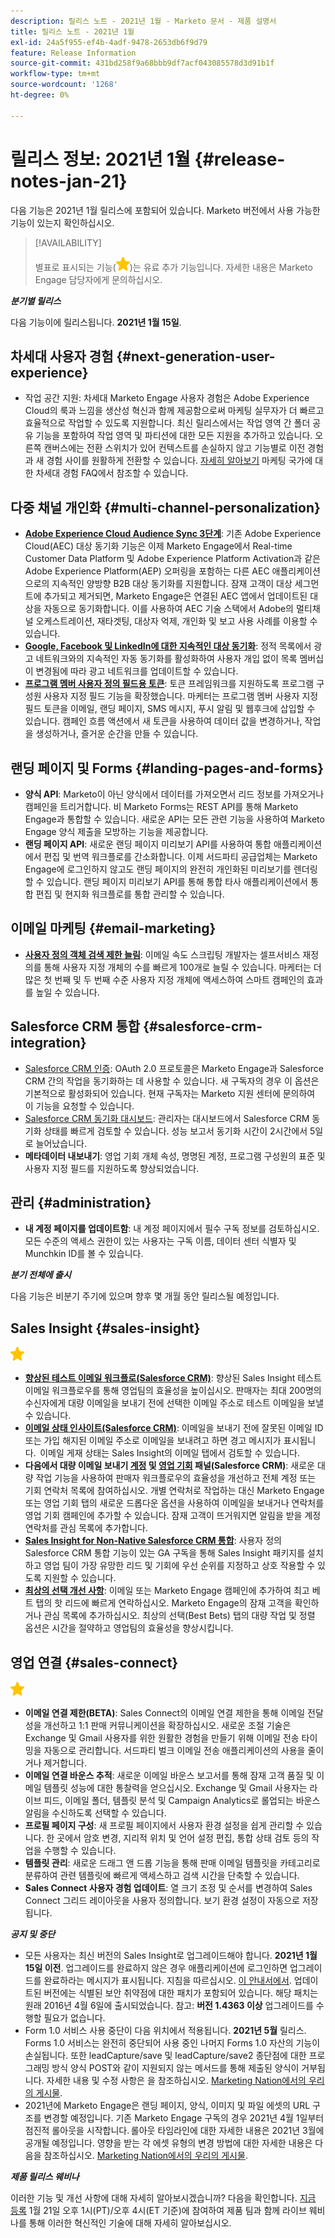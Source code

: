 ```yaml
---
description: 릴리스 노트 - 2021년 1월 - Marketo 문서 - 제품 설명서
title: 릴리스 노트 - 2021년 1월
exl-id: 24a5f955-ef4b-4adf-9478-2653db6f9d79
feature: Release Information
source-git-commit: 431bd258f9a68bbb9df7acf043085578d3d91b1f
workflow-type: tm+mt
source-wordcount: '1268'
ht-degree: 0%

---
```


# 릴리스 정보: 2021년 1월 {#release-notes-jan-21}

다음 기능은 2021년 1월 릴리스에 포함되어 있습니다. Marketo 버전에서 사용 가능한 기능이 있는지 확인하십시오.

>[!AVAILABILITY]
>
>별표로 표시되는 기능(![(별)](assets/yellow-star.png))는 유료 추가 기능입니다. 자세한 내용은 Marketo Engage 담당자에게 문의하십시오.

**_분기별 릴리스_**

다음 기능이에 릴리스됩니다. **2021년 1월 15일**.

## 차세대 사용자 경험 {#next-generation-user-experience}

* 작업 공간 지원: 차세대 Marketo Engage 사용자 경험은 Adobe Experience Cloud의 룩과 느낌을 생산성 혁신과 함께 제공함으로써 마케팅 실무자가 더 빠르고 효율적으로 작업할 수 있도록 지원합니다. 최신 릴리스에서는 작업 영역 간 폴더 공유 기능을 포함하여 작업 영역 및 파티션에 대한 모든 지원을 추가하고 있습니다. 오른쪽 캔버스에는 전환 스위치가 있어 컨텍스트를 손실하지 않고 기능별로 이전 경험과 새 경험 사이를 원활하게 전환할 수 있습니다. [자세히 알아보기](https://nation.marketo.com/t5/The-modern-ux/modern-ux-FAQ/ba-p/307124) 마케팅 국가에 대한 차세대 경험 FAQ에서 참조할 수 있습니다.

## 다중 채널 개인화 {#multi-channel-personalization}

* **[Adobe Experience Cloud Audience Sync 3단계](/help/marketo/product-docs/core-marketo-concepts/smart-lists-and-static-lists/static-lists/send-a-list-to-adobe-experience-cloud.md)**: 기존 Adobe Experience Cloud(AEC) 대상 동기화 기능은 이제 Marketo Engage에서 Real-time Customer Data Platform 및 Adobe Experience Platform Activation과 같은 Adobe Experience Platform(AEP) 오퍼링을 포함하는 다른 AEC 애플리케이션으로의 지속적인 양방향 B2B 대상 동기화를 지원합니다.  잠재 고객이 대상 세그먼트에 추가되고 제거되면, Marketo Engage은 연결된 AEC 앱에서 업데이트된 대상을 자동으로 동기화합니다. 이를 사용하여 AEC 기술 스택에서 Adobe의 멀티채널 오케스트레이션, 재타겟팅, 대상자 억제, 개인화 및 보고 사용 사례를 이용할 수 있습니다.
* **[Google, Facebook 및 LinkedIn에 대한 지속적인 대상 동기화](/help/marketo/product-docs/demand-generation/ad-network-integrations/send-a-list-to-an-ad-network.md)**: 정적 목록에서 광고 네트워크와의 지속적인 자동 동기화를 활성화하여 사용자 개입 없이 목록 멤버십이 변경됨에 따라 광고 네트워크를 업데이트할 수 있습니다.
* **[프로그램 멤버 사용자 정의 필드용 토큰](/help/marketo/product-docs/core-marketo-concepts/programs/tokens/program-member-custom-field-tokens.md)**: 토큰 프레임워크를 지원하도록 프로그램 구성원 사용자 지정 필드 기능을 확장했습니다. 마케터는 프로그램 멤버 사용자 지정 필드 토큰을 이메일, 랜딩 페이지, SMS 메시지, 푸시 알림 및 웹후크에 삽입할 수 있습니다. 캠페인 흐름 액션에서 새 토큰을 사용하여 데이터 값을 변경하거나, 작업을 생성하거나, 즐거운 순간을 만들 수 있습니다.

## 랜딩 페이지 및 Forms {#landing-pages-and-forms}

* **양식 API**: Marketo이 아닌 양식에서 데이터를 가져오면서 리드 정보를 가져오거나 캠페인을 트리거합니다. 비 Marketo Forms는 REST API를 통해 Marketo Engage과 통합할 수 있습니다. 새로운 API는 모든 관련 기능을 사용하여 Marketo Engage 양식 제출을 모방하는 기능을 제공합니다.
* **랜딩 페이지 API**: 새로운 랜딩 페이지 미리보기 API를 사용하여 통합 애플리케이션에서 편집 및 번역 워크플로를 간소화합니다. 이제 서드파티 공급업체는 Marketo Engage에 로그인하지 않고도 랜딩 페이지의 완전히 개인화된 미리보기를 렌더링할 수 있습니다.  랜딩 페이지 미리보기 API를 통해 통합 타사 애플리케이션에서 통합 편집 및 현지화 워크플로를 통합 관리할 수 있습니다.

## 이메일 마케팅 {#email-marketing}

* **[사용자 정의 객체 검색 제한 늘림](/help/marketo/product-docs/administration/email-setup/change-custom-object-retrieval-limits-in-velocity-scripting.md)**: 이메일 속도 스크립팅 개발자는 셀프서비스 재정의를 통해 사용자 지정 개체의 수를 빠르게 100개로 늘릴 수 있습니다. 마케터는 더 많은 첫 번째 및 두 번째 수준 사용자 지정 개체에 액세스하여 스마트 캠페인의 효과를 높일 수 있습니다.

## Salesforce CRM 통합 {#salesforce-crm-integration}

* [Salesforce CRM 인증](/help/marketo/product-docs/crm-sync/salesforce-sync/log-in-using-oauth-2-0.md): OAuth 2.0 프로토콜은 Marketo Engage과 Salesforce CRM 간의 작업을 동기화하는 데 사용할 수 있습니다. 새 구독자의 경우 이 옵션은 기본적으로 활성화되어 있습니다. 현재 구독자는 Marketo 지원 센터에 문의하여 이 기능을 요청할 수 있습니다.
* [Salesforce CRM 동기화 대시보드](/help/marketo/product-docs/crm-sync/salesforce-sync/salesforce-sync-errors.md): 관리자는 대시보드에서 Salesforce CRM 동기화 상태를 빠르게 검토할 수 있습니다. 성능 보고서 동기화 시간이 2시간에서 5일로 늘어났습니다.
* **메타데이터 내보내기**: 영업 기회 개체 속성, 명명된 계정, 프로그램 구성원의 표준 및 사용자 지정 필드를 지원하도록 향상되었습니다.

## 관리 {#administration}

* **내 계정 페이지를 업데이트함**: 내 계정 페이지에서 필수 구독 정보를 검토하십시오. 모든 수준의 액세스 권한이 있는 사용자는 구독 이름, 데이터 센터 식별자 및 Munchkin ID를 볼 수 있습니다.

**_분기 전체에 출시_**

다음 기능은 비분기 주기에 있으며 향후 몇 개월 동안 릴리스될 예정입니다.

## Sales Insight {#sales-insight}

![(별)](assets/yellow-star.png)

* **[향상된 테스트 이메일 워크플로(Salesforce CRM)](/help/marketo/product-docs/marketo-sales-insight/msi-for-salesforce/features/actions-in-the-msi-panel/send-marketo-email/send-a-test-email.md)**: 향상된 Sales Insight 테스트 이메일 워크플로우를 통해 영업팀의 효율성을 높이십시오. 판매자는 최대 200명의 수신자에게 대량 이메일을 보내기 전에 선택한 이메일 주소로 테스트 이메일을 보낼 수 있습니다.
* **[이메일 상태 인사이트(Salesforce CRM)](/help/marketo/product-docs/marketo-sales-insight/msi-for-salesforce/features/tabs-in-the-msi-panel/email-tab.md)**: 이메일을 보내기 전에 잘못된 이메일 ID 또는 가입 해지된 이메일 주소로 이메일을 보내려고 하면 경고 메시지가 표시됩니다.  이메일 게재 상태는 Sales Insight의 이메일 탭에서 검토할 수 있습니다.
* **다음에서 대량 이메일 보내기 [계정](/help/marketo/product-docs/marketo-sales-insight/msi-for-salesforce/features/msi-feature-overview.md#account-layout) 및 [영업 기회](/help/marketo/product-docs/marketo-sales-insight/msi-for-salesforce/features/msi-feature-overview.md#opportunity-layout) 패널(Salesforce CRM)**: 새로운 대량 작업 기능을 사용하여 판매자 워크플로우의 효율성을 개선하고 전체 계정 또는 기회 연락처 목록에 참여하십시오. 개별 연락처로 작업하는 대신 Marketo Engage 또는 영업 기회 탭의 새로운 드롭다운 옵션을 사용하여 이메일을 보내거나 연락처를 영업 기회 캠페인에 추가할 수 있습니다. 잠재 고객이 뜨거워지면 알림을 받을 계정 연락처를 관심 목록에 추가합니다.
* **[Sales Insight for Non-Native Salesforce CRM 통합](/help/marketo/product-docs/marketo-sales-insight/sales-insight-for-non-native-salesforce-integrations.md)**: 사용자 정의 Salesforce CRM 통합 기능이 있는 GA 구독을 통해 Sales Insight 패키지를 설치하고 영업 팀이 가장 유망한 리드 및 기회에 우선 순위를 지정하고 상호 작용할 수 있도록 지원할 수 있습니다.
* **[최상의 선택 개선 사항](/help/marketo/product-docs/marketo-sales-insight/msi-for-salesforce/features/marketo-tab/best-bets.md)**: 이메일 또는 Marketo Engage 캠페인에 추가하여 최고 베트 탭의 핫 리드에 빠르게 연락하십시오. Marketo Engage의 잠재 고객을 확인하거나 관심 목록에 추가하십시오. 최상의 선택(Best Bets) 탭의 대량 작업 및 정렬 옵션은 시간을 절약하고 영업팀의 효율성을 향상시킵니다.

## 영업 연결 {#sales-connect}

![(별)](assets/yellow-star.png)

* **이메일 연결 제한(BETA)**: Sales Connect의 이메일 연결 제한을 통해 이메일 전달성을 개선하고 1:1 판매 커뮤니케이션을 확장하십시오. 새로운 조절 기술은 Exchange 및 Gmail 사용자를 위한 원활한 경험을 만들기 위해 이메일 전송 타이밍을 자동으로 관리합니다. 서드파티 벌크 이메일 전송 애플리케이션의 사용을 줄이거나 제거합니다.
* **이메일 연결 바운스 추적**: 새로운 이메일 바운스 보고서를 통해 잠재 고객 품질 및 이메일 템플릿 성능에 대한 통찰력을 얻으십시오. Exchange 및 Gmail 사용자는 라이브 피드, 이메일 폴더, 템플릿 분석 및 Campaign Analytics로 롤업되는 바운스 알림을 수신하도록 선택할 수 있습니다.
* **프로필 페이지 구성**: 새 프로필 페이지에서 사용자 환경 설정을 쉽게 관리할 수 있습니다. 한 곳에서 암호 변경, 지리적 위치 및 언어 설정 편집, 통합 상태 검토 등의 작업을 수행할 수 있습니다.
* **템플릿 관리**: 새로운 드래그 앤 드롭 기능을 통해 판매 이메일 템플릿을 카테고리로 분류하여 관련 템플릿에 빠르게 액세스하고 검색 시간을 단축할 수 있습니다.
* **Sales Connect 사용자 경험 업데이트**: 열 크기 조정 및 순서를 변경하여 Sales Connect 그리드 레이아웃을 사용자 정의합니다. 보기 환경 설정이 자동으로 저장됩니다.

**_공지 및 중단_**

* 모든 사용자는 최신 버전의 Sales Insight로 업그레이드해야 합니다. **2021년 1월 15일 이전**. 업그레이드를 완료하지 않은 경우 애플리케이션에 로그인하면 업그레이드를 완료하라는 메시지가 표시됩니다. 지침을 따르십시오. [이 안내서에서](/help/marketo/product-docs/marketo-sales-insight/msi-for-salesforce/upgrading/upgrading-your-msi-package.md). 업데이트된 버전에는 식별된 보안 취약점에 대한 패치가 포함되어 있습니다. 해당 패치는 원래 2016년 4월 6일에 출시되었습니다. 참고: **버전 1.4363 이상** 업그레이드를 수행할 필요가 없습니다.
* Form 1.0 서비스 사용 중단이 다음 위치에서 적용됩니다. **2021년 5월** 릴리스. Forms 1.0 서비스는 완전히 중단되어 사용 중인 나머지 Forms 1.0 자산의 기능이 손실됩니다. 또한 leadCapture/save 및 leadCapture/save2 종단점에 대한 프로그래밍 방식 양식 POST와 같이 지원되지 않는 메서드를 통해 제출된 양식이 거부됩니다. 자세한 내용 및 수정 사항은 을 참조하십시오. [Marketing Nation에서의 우리의 게시물](https://nation.marketo.com/t5/Product-Documents/Upcoming-Changes-to-the-Marketo-Engage-Form-Platform/ta-p/306631).
* 2021년에 Marketo Engage은 랜딩 페이지, 양식, 이미지 및 파일 에셋의 URL 구조를 변경할 예정입니다. 기존 Marketo Engage 구독의 경우 2021년 4월 1일부터 점진적 롤아웃을 시작합니다. 롤아웃 타임라인에 대한 자세한 내용은 2021년 3월에 공개될 예정입니다. 영향을 받는 각 에셋 유형의 변경 방법에 대한 자세한 내용은 다음을 참조하십시오. [Marketing Nation에서의 우리의 게시물](https://nation.marketo.com/t5/Product-Documents/Upcoming-Changes-to-Design-Studio-URLs/ta-p/306632).

**_제품 릴리스 웨비나_**

이러한 기능 및 개선 사항에 대해 자세히 알아보시겠습니까? 다음을 확인합니다. [지금 등록](https://engage.marketo.com/January_21_Release_Webinar_Registration.html) 1월 21일 오후 1시(PT)/오후 4시(ET 기준)에 참여하여 제품 팀과 함께 라이브 웨비나를 통해 이러한 혁신적인 기술에 대해 자세히 알아보십시오.
